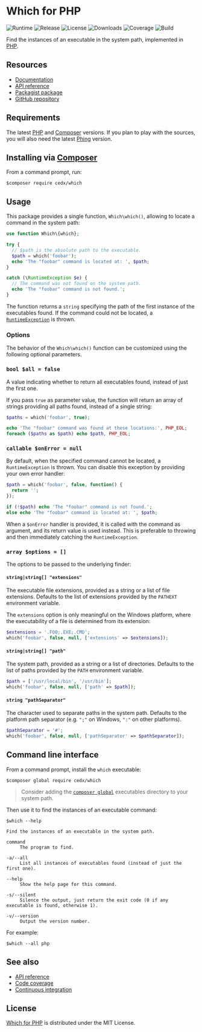 # Which for PHP
![Runtime](https://img.shields.io/badge/php-%3E%3D7.1-brightgreen.svg) ![Release](https://img.shields.io/packagist/v/cedx/which.svg) ![License](https://img.shields.io/packagist/l/cedx/which.svg) ![Downloads](https://img.shields.io/packagist/dt/cedx/which.svg) ![Coverage](https://coveralls.io/repos/github/cedx/which.php/badge.svg) ![Build](https://travis-ci.org/cedx/which.php.svg)

Find the instances of an executable in the system path, implemented in [PHP](https://secure.php.net).

## Resources
- [Documentation](https://cedx.github.io/which.php)
- [API reference](https://cedx.github.io/which.php/api)
- [Packagist package](https://packagist.org/packages/cedx/which)
- [GitHub repository](https://github.com/cedx/which.php)

## Requirements
The latest [PHP](https://secure.php.net) and [Composer](https://getcomposer.org) versions.
If you plan to play with the sources, you will also need the latest [Phing](https://www.phing.info) version.

## Installing via [Composer](https://getcomposer.org)
From a command prompt, run:

```shell
$composer require cedx/which
```

## Usage
This package provides a single function, `Which\which()`, allowing to locate a command in the system path:

```php
use function Which\{which};

try {
  // $path is the absolute path to the executable.
  $path = which('foobar');
  echo 'The "foobar" command is located at: ', $path;
}

catch (\RuntimeException $e) {
  // The command was not found on the system path.
  echo 'The "foobar" command is not found.';
}
```

The function returns a `string` specifying the path of the first instance of the executables found. If the command could not be located, a [`RuntimeException`](https://secure.php.net/manual/en/class.runtimeexception.php) is thrown.

### Options
The behavior of the `Which\which()` function can be customized using the following optional parameters.

### `bool $all = false`
A value indicating whether to return all executables found, instead of just the first one.

If you pass `true` as parameter value, the function will return an array of strings providing all paths found, instead of a single string:

```php
$paths = which('foobar', true);

echo 'The "foobar" command was found at these locations:', PHP_EOL;
foreach ($paths as $path) echo $path, PHP_EOL;
```

### `callable $onError = null`
By default, when the specified command cannot be located, a `RuntimeException` is thrown. You can disable this exception by providing your own error handler:

```php
$path = which('foobar', false, function() {
  return '';
});

if (!$path) echo 'The "foobar" command is not found.';
else echo 'The "foobar" command is located at: ', $path;
```

When a `$onError` handler is provided, it is called with the command as argument, and its return value is used instead. This is preferable to throwing and then immediately catching the `RuntimeException`.

### `array $options = []`
The options to be passed to the underlying finder:

#### `string|string[] "extensions"`
The executable file extensions, provided as a string or a list of file extensions. Defaults to the list of extensions provided by the `PATHEXT` environment variable.

The `extensions` option is only meaningful on the Windows platform, where the executability of a file is determined from its extension:

```php
$extensions = '.FOO;.EXE;.CMD';
which('foobar', false, null, ['extensions' => $extensions]);
```

#### `string|string[] "path"`
The system path, provided as a string or a list of directories. Defaults to the list of paths provided by the `PATH` environment variable.

```php
$path = ['/usr/local/bin', '/usr/bin'];
which('foobar', false, null, ['path' => $path]);
```

#### `string "pathSeparator"`
The character used to separate paths in the system path. Defaults to the platform path separator (e.g. `";"` on Windows, `":"` on other platforms).

```php
$pathSeparator = '#';
which('foobar', false, null, ['pathSeparator' => $pathSeparator]);
```

## Command line interface
From a command prompt, install the `which` executable:

```shell
$composer global require cedx/which
```

> Consider adding the [`composer global`](https://getcomposer.org/doc/03-cli.md#global) executables directory to your system path.

Then use it to find the instances of an executable command:

```shell
$which --help

Find the instances of an executable in the system path.

command
     The program to find.

-a/--all
     List all instances of executables found (instead of just the first one).

--help
     Show the help page for this command.

-s/--silent
     Silence the output, just return the exit code (0 if any executable is found, otherwise 1).

-v/--version
     Output the version number.
```

For example:

```shell
$which --all php
```

## See also
- [API reference](https://cedx.github.io/which.php)
- [Code coverage](https://coveralls.io/github/cedx/which.php)
- [Continuous integration](https://travis-ci.org/cedx/which.php)

## License
[Which for PHP](https://cedx.github.io/which.php) is distributed under the MIT License.
